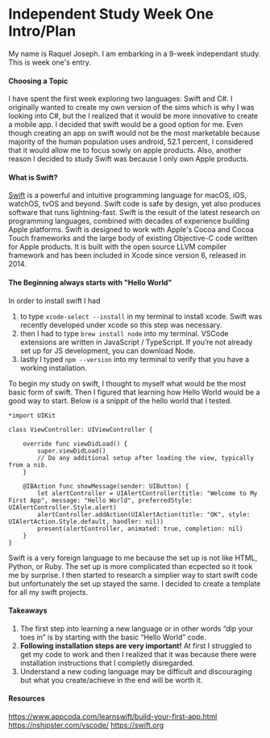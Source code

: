 # Independent Study Week One Intro/Plan
My name is Raquel Joseph. I am embarking in a 9-week independant study. This is week one's entry.

#### Choosing a Topic
I have spent the first week exploring two languages: Swift and C#. I originally wanted to create my own version of the sims which is why I was looking into C#, but the I realized that it would be more innovative to create a mobile app. I decided that swift would be a good option for me. Even though creating an app on swift would not be the most marketable because majority of the human population uses android, 52.1 percent, I considered that it would allow me to focus sowly on apple products. Also, another reason I decided to study Swift was because I only own Apple products.

#### What is Swift?
[Swift](https://swift.org) is a powerful and intuitive programming language for macOS, iOS, watchOS, tvOS and beyond. Swift code is safe by design, yet also produces software that runs lightning-fast. Swift is the result of the latest research on programming languages, combined with decades of experience building Apple platforms. Swift is designed to work with Apple's Cocoa and Cocoa Touch frameworks and the large body of existing Objective-C code written for Apple products. It is built with the open source LLVM compiler framework and has been included in Xcode since version 6, released in 2014. 

#### The Beginning always starts with "Hello World"
In order to install swift I had 
1. to type
`xcode-select --install` in my terminal to install xcode. Swift was recently developed under xcode so this step was necessary.
2. then I had to type `brew install node` into my terminal. VSCode extensions are written in JavaScript / TypeScript. If you’re not already set up for JS development, you can download Node.
3. lastly I typed `npm --version` into my terminal to verify that you have a working installation.

To begin my study on swift, I thought to myself what would be the most basic form of swift. Then I figured that learning how Hello World would be a good way to start. Below is a snippit of the hello world that I tested.

``` 
*import UIKit

class ViewController: UIViewController {

    override func viewDidLoad() {
        super.viewDidLoad()
        // Do any additional setup after loading the view, typically from a nib.
    }

    @IBAction func showMessage(sender: UIButton) {
        let alertController = UIAlertController(title: "Welcome to My First App", message: "Hello World", preferredStyle: UIAlertController.Style.alert)
        alertController.addAction(UIAlertAction(title: "OK", style: UIAlertAction.Style.default, handler: nil))
        present(alertController, animated: true, completion: nil)
    }
}
```
Swift is a very foreign language to me because the set up is not like HTML, Python, or Ruby. The set up is more complicated than ecpected so it took me by surprise. I then started to research a simplier way to start swift code but unfortunately the set up stayed the same. I decided to create a template for all my swift projects.


#### Takeaways
1. The first step into learning a new language or in other words “dip your toes in” is by starting with the basic “Hello World” code.
2. __Following installation steps are very important!__ At first I struggled to get my code to work and then I realized that it was because there were installation instructions that I completly disregarded.
3. Understand a new coding language may be difficult and discouraging but what you create/achieve in the end will be worth it.

#### Resources
https://www.appcoda.com/learnswift/build-your-first-app.html
https://nshipster.com/vscode/
https://swift.org